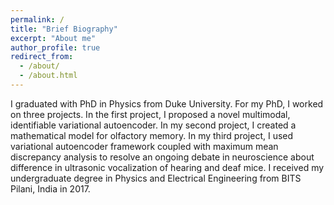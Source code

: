 ```yaml
---
permalink: /
title: "Brief Biography"
excerpt: "About me"
author_profile: true
redirect_from: 
  - /about/
  - /about.html
---
```


I graduated with PhD in Physics from Duke  University. For my PhD, I worked on three projects. In the first project, I  proposed a novel multimodal, identifiable variational autoencoder. In my second project, I created a mathematical model for olfactory memory. In my third project, I used variational autoencoder framework coupled with maximum mean discrepancy analysis to resolve an ongoing debate in neuroscience about difference in ultrasonic vocalization of hearing and deaf mice. I received my undergraduate degree in Physics and Electrical Engineering from BITS Pilani, India in 2017.
